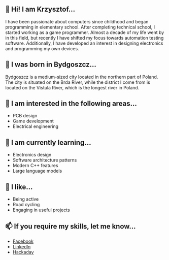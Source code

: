 ## 👋 Hi! I am Krzysztof...
I have been passionate about computers since childhood and began programming in elementary school. 
After completing technical school, I started working as a game programmer. 
Almost a decade of my life went by in this field, but recently I have shifted my focus towards automation testing software. 
Additionally, I have developed an interest in designing electronics and programming my own devices.

## 📍 I was born in Bydgoszcz...
Bydgoszcz is a medium-sized city located in the northern part of Poland. The city is situated on the Brda River, while the district I come from is located on the Vistula River, which is the longest river in Poland.

## 👀 I am interested in the following areas...
- PCB design
- Game development
- Electrical engineering

## 🌱 I am currently learning...
- Electronics design
- Software architecture patterns
- Modern C++ features
- Large language models

## 💞️ I like...
- Being active
- Road cycling
- Engaging in useful projects 

## 📫 If you require my skills, let me know...
- [Facebook](https://www.facebook.com/krzysztof.strehlau)
- [LinkedIn](https://www.linkedin.com/in/krzysztofstrehlau/)
- [Hackaday](https://hackaday.io/projects/hacker/385266)
